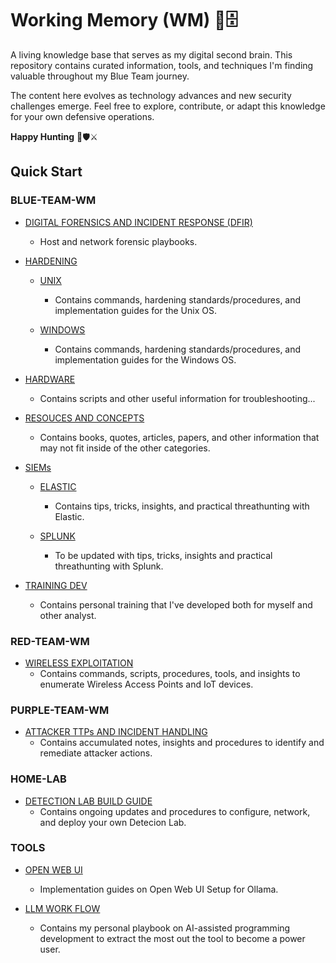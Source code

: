 # Working Memory (WM) 🧠🗄️

A living knowledge base that serves as my digital second brain. This repository contains curated information, tools, and techniques I'm finding valuable throughout my Blue Team journey.

The content here evolves as technology advances and new security challenges emerge. Feel free to explore, contribute, or adapt this knowledge for your own defensive operations.

**Happy Hunting** 🏹🛡️⚔️

## Quick Start

### BLUE-TEAM-WM

- [DIGITAL FORENSICS AND INCIDENT RESPONSE (DFIR)](./BLUE-TEAM-WM/DFIR-THREAT-HUNTING/)
  - Host and network forensic playbooks.


- [HARDENING](./BLUE-TEAM-WM/HARDENING/)

  - [UNIX](./BLUE-TEAM-WM/HARDENING/UNIX/)
    - Contains commands, hardening standards/procedures, and implementation guides for the Unix OS.

  - [WINDOWS](./BLUE-TEAM-WM/HARDENING/WINDOWS/)
    - Contains commands, hardening standards/procedures, and implementation guides for the Windows OS.

- [HARDWARE](./BLUE-TEAM-WM/HARDWARE/)
  - Contains scripts and other useful information for troubleshooting...

- [RESOUCES AND CONCEPTS](./BLUE-TEAM-WM/RESOURCES_CONCEPTS/)
  - Contains books, quotes, articles, papers, and other information that may not fit inside of the other categories.


- [SIEMs](./BLUE-TEAM-WM/SIEMs/)
  - [ELASTIC](./BLUE-TEAM-WM/SIEMs/ELASTIC/)
    - Contains tips, tricks, insights, and practical threathunting with Elastic.

  - [SPLUNK](./BLUE-TEAM-WM/SIEMs/SPLUNK/)
    - To be updated with tips, tricks, insights and practical threathunting with Splunk.

- [TRAINING DEV](./BLUE-TEAM-WM/TRAINING-DEV/)
  - Contains personal training that I've developed both for myself and other analyst.



### RED-TEAM-WM

- [WIRELESS EXPLOITATION](./RED-TEAM-WM/WIRELESS-EXPLOITATION/)
  - Contains commands, scripts, procedures, tools, and insights to enumerate Wireless Access Points and IoT devices.



### PURPLE-TEAM-WM

- [ATTACKER TTPs AND INCIDENT HANDLING](./PURPLE-TEAM-WM/ATTACKER-TTPs-AND-INCIDENT-HANDLING/)
  - Contains accumulated notes, insights and procedures to identify and remediate attacker actions.



### HOME-LAB

- [DETECTION LAB BUILD GUIDE](./HOME-LAB/Detection_Lab_Build_Guide.md)
  - Contains ongoing updates and procedures to configure, network, and deploy your own Detecion Lab.


### TOOLS

- [OPEN WEB UI](./LLM-WM/OPEN-WEB-UI-SETUP/)
  - Implementation guides on Open Web UI Setup for Ollama.

- [LLM WORK FLOW](./TOOLS/LLM-WORK-FLOW/)
  - Contains my personal playbook on AI-assisted programming development to extract the most out the tool to become a power user.
